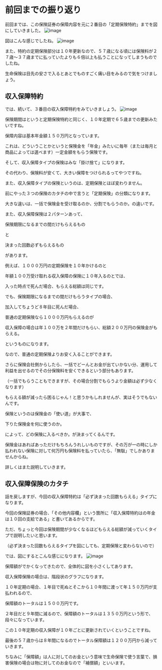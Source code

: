 # 前回までの振り返り

前回までは、この保険証券の保障内容を元に２番目の「定期保険特約」までを図にしていきました。
![image](https://user-images.githubusercontent.com/99887597/222992225-6ddfb5f7-2aaa-449c-b1c6-cfec0f012558.png)




図はこんな感じでしたね。
![image](https://user-images.githubusercontent.com/99887597/222992233-5251fa7c-7157-4136-818b-5b71f610ea4a.png)




また、特約の定期保険部分は１０年更新なので、５７歳になる頃には保険料が２７歳〜３７歳までに払っていたよりも６倍以上も払うことになってしまうものでしたね。


生命保険は目先の安さで入るとあとでものすごく痛い目をみるので気をつけましょう。


## 収入保障特約

では、続いて、３番目の収入保障特約をみていきましょう。
![image](https://user-images.githubusercontent.com/99887597/222992253-49f096dd-6618-4fd6-8333-8bcbc4b4a6aa.png)











保険期間はというと定期保険特約と同じく、１０年定期で６５歳までの更新みたいですね。






保障内容は基本年金額１５０万円となっています。


これは、どういうことかというと保険金を「年金」みたいに毎年（または毎月と商品によっては選べます）一定金額をもらう保険です。


そして、収入保障タイプの保険はみな「掛け捨て」になります。


その代わり、保険料が安くて、大きい保障をつけられるってやつですね。









また、収入保障タイプの保険というのは、定期保険とほぼ変わりません。


前にやった３つの保険のカタチの中で言うと「定期保険」の分類になります。


大きな違いは、一括で保険金を受け取るのか、分割でもらうのか。の違いです。





また、収入保障保険は２パターンあって、


保険期限になるまでの間だけもらえるもの


と


決まった回数必ずもらえるもの


があります。






例えば、１０００万円の定期保険を１０年かけるのと


年額１００万受け取れる収入保障の保険に１０年入るのとでは、


入った時点で死んだ場合、もらえる総額は同じです。







でも、保険期限になるまでの間だけもらうタイプの場合、


加入してちょうど８年目に死んだ場合、


普通の定期保険なら１０００万円もらえるのが


収入保障の場合は年１００万を２年間だけもらい、総額２００万円の保険金がもらえる。


というものになります。







なので、普通の定期保険よりお安く入ることができます。


さらに保険会社側からしたら、一括でどーんとお金が出ていかない分、運用して利益を出せるのでその分保険料を安くできるという部分もあります。


（一括でもらうこともできますが、その場合分割でもらうより金額は必ず少なくなります）





もらえる額が減ったら困るじゃん！と思うかもしれませんが、実はそうでもないんです。


保険というのは保険金の「使い道」が大事で、





下りた保険金を何に使うのか。





によって、どの保険に入るべきか。が決まってくるんです。


保険金はあればあっただけもちろんうれしいものですが、その万が一の時にしか払われない保険に対して何万円も保険料を払っていたら、「無駄」でしかありませんからね。


詳しくはまた説明していきます。


## 収入保障保険のカタチ

話を戻しますが、今回の収入保障特約は「必ず決まった回数もらえる」タイプになります。


今回の保険証券の場合、「その他内容欄」という箇所に「収入保障特約はの年金は１０回の支給である」と書いてあるからです。


ただ、ちょっと今回は保険期間が少なくなるほどもらえる総額が減っていくタイプで説明したいと思います。


（必ず決まった回数もらえるタイプを図にしても、定期保険と変わらないので）


では、図にするとこんな感じになります。
![image](https://user-images.githubusercontent.com/99887597/222992281-61ce396a-5443-4810-bfa6-c6227986bade.png)




保障額がでかくなってきたので、全体的に図を小さくしてあります。






収入保障保険の場合は、階段状のグラフになります。


１０年定期の場合、１年目で死ぬとそこから１０年間に渡って年１５０万円が支払われるので、


保障額のトータルは１５００万円です。


２年目だと９年間に減るので、保障額のトータルは１３５０万円という形で、段々になっています。


この１０年定期の収入保障が１０年ごとに更新されていくということですね。


最後の５７歳からは８年間になるのでトータル保障額は１２００万円から減っていきます。









ちなみに「保障額」は人に対してのお金という意味で生命保険で使う言葉で、損害保険の場合は物に対してのお金なので「補償額」といいます。
